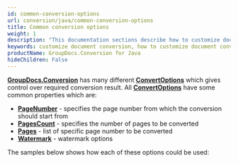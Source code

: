 ```yaml
---
id: common-conversion-options
url: conversion/java/common-conversion-options
title: Common conversion options
weight: 1
description: "This documentation sections describe how to customize document conversion process - convert specific document pages, apply watermarks etc. when using GroupDocs.Conversion for Java."
keywords: customize document conversion, how to customize document conversion process, convert specific document pages, apply watermarks
productName: GroupDocs.Conversion for Java
hideChildren: False
---
```

[**GroupDocs.Conversion**](https://products.groupdocs.com/conversion/java) has many different [**ConvertOptions**](https://reference.groupdocs.com/conversion/java/com.groupdocs.conversion.options.convert/ConvertOptions) which gives control over required conversion result. All [**ConvertOptions**](https://reference.groupdocs.com/conversion/java/com.groupdocs.conversion.options.convert/ConvertOptions) have some common properties which are:

*   [**PageNumber**](https://reference.groupdocs.com/conversion/java/com.groupdocs.conversion.options.convert/IPagedConvertOptions#setPageNumber(int)) - specifies the page number from which the conversion should start from
*   [**PagesCount**](https://reference.groupdocs.com/conversion/java/com.groupdocs.conversion.options.convert/IPagedConvertOptions#setPagesCount(int)) - specifies the number of pages to be converted
*   [**Pages**](https://reference.groupdocs.com/conversion/java/com.groupdocs.conversion.options.convert/IPageRangedConvertOptions#setPages(java.util.List)) - list of specific page number to be converted
*   [**Watermark**](https://reference.groupdocs.com/conversion/java/com.groupdocs.conversion.options.convert/IWatermarkedConvertOptions#setWatermark(com.groupdocs.conversion.options.convert.WatermarkOptions)) - watermark options

The samples below shows how each of these options could be used:
